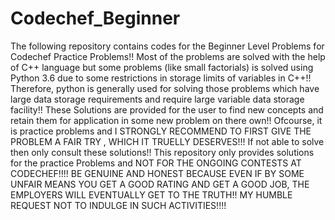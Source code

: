# Codechef_Beginner
The following repository contains codes for the Beginner Level Problems for Codechef Practice Problems!!
Most of the problems are solved with the help of C++ language but some problems (like small factorials)
is solved using Python 3.6 due to some restrictions in storage limits of variables in C++!! Therefore,
python is generally used for solving those problems which have large data storage requirements and require
large variable data storage facility!!
These Solutions are provided for the user to find new concepts and retain them for application in some
new problem on there own!! Ofcourse, it is practice problems and I STRONGLY RECOMMEND TO FIRST GIVE THE
PROBLEM A FAIR TRY , WHICH IT TRUELLY DESERVES!!! If not able to solve then only consult these
solutions!!
This repository only provides solutions for the practice Problems and NOT FOR THE ONGOING CONTESTS AT
CODECHEF!!!! BE GENUINE AND HONEST BECAUSE EVEN IF BY SOME UNFAIR MEANS YOU GET A GOOD RATING AND GET 
A GOOD JOB, THE EMPLOYERS WILL EVENTUALLY GET TO THE TRUTH!! MY HUMBLE REQUEST NOT TO INDULGE IN SUCH 
ACTIVITIES!!!!
